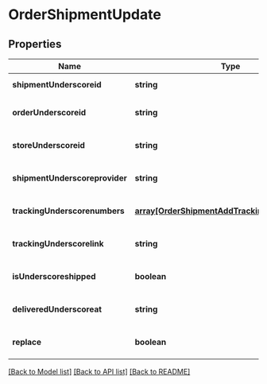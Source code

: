 # OrderShipmentUpdate

## Properties
Name | Type | Description | Notes
------------ | ------------- | ------------- | -------------
**shipmentUnderscoreid** | **string** |  | [default to null]
**orderUnderscoreid** | **string** |  | [optional] [default to null]
**storeUnderscoreid** | **string** |  | [optional] [default to null]
**shipmentUnderscoreprovider** | **string** |  | [optional] [default to null]
**trackingUnderscorenumbers** | [**array[OrderShipmentAddTrackingNumbersInner]**](OrderShipmentAddTrackingNumbersInner.md) |  | [optional] [default to null]
**trackingUnderscorelink** | **string** |  | [optional] [default to null]
**isUnderscoreshipped** | **boolean** |  | [optional] [default to true]
**deliveredUnderscoreat** | **string** |  | [optional] [default to null]
**replace** | **boolean** |  | [optional] [default to true]

[[Back to Model list]](../README.md#documentation-for-models) [[Back to API list]](../README.md#documentation-for-api-endpoints) [[Back to README]](../README.md)


